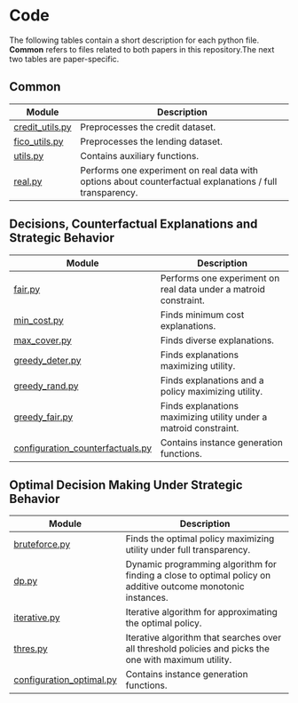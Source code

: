 # Code

The following tables contain a short description for each python file. **Common** refers to files related to both papers in this repository.The next two tables are paper-specific.

## Common

| Module                | Description                                                   |
|-----------------------|---------------------------------------------------------------|
| [credit_utils.py](credit_utils.py)  | Preprocesses the credit dataset. |
| [fico_utils.py](fico_utils.py)   | Preprocesses the lending dataset. |
| [utils.py](utils.py) | Contains auxiliary functions. |
| [real.py](lib/real.py) | Performs one experiment on real data with options about counterfactual explanations / full transparency. |

## Decisions, Counterfactual Explanations and Strategic Behavior

| Module                | Description                                                   |
|-----------------------|---------------------------------------------------------------|
| [fair.py](fair.py) | Performs one experiment on real data under a matroid constraint. |
| [min_cost.py](min_cost.py) | Finds minimum cost explanations. |
| [max_cover.py](max_cover.py) | Finds diverse explanations. |
| [greedy_deter.py](greedy_deter.py) | Finds explanations maximizing utility. |
| [greedy_rand.py](greedy_rand.py) | Finds explanations and a policy maximizing utility. |
| [greedy_fair.py](greedy_fair.py) | Finds explanations maximizing utility under a matroid constraint. |
| [configuration_counterfactuals.py](configuration_counterfactuals.py) | Contains instance generation functions. |

## Optimal Decision Making Under Strategic Behavior

| Module                | Description                                                   |
|-----------------------|---------------------------------------------------------------|
| [bruteforce.py](bruteforce.py) | Finds the optimal policy maximizing utility under full transparency. |
| [dp.py](dp.py) | Dynamic programming algorithm for finding a close to optimal policy on additive outcome monotonic instances. |
| [iterative.py](iterative.py) | Iterative algorithm for approximating the optimal policy. |
| [thres.py](thres.py) | Iterative algorithm that searches over all threshold policies and picks the one with maximum utility. |
| [configuration_optimal.py](configuration_optimal.py) | Contains instance generation functions. |